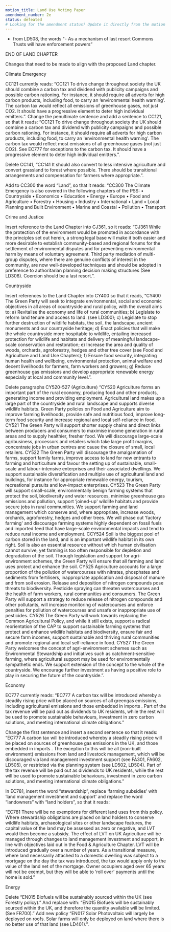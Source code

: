 ```yaml
---
motion_title: Land Use Voting Paper
amendment_number: 2e
status: defeated
# Looking for the amendment status? Update it directly from the motion page!
---
```


- from LD508, the words "- As a mechanism of last resort Commons Trusts will have enforcement powers”

END OF LAND CHAPTER

Changes that need to be made to align with the proposed Land chapter.

Climate Emergency

CC121 currently reads: “CC121 To drive change throughout society the UK should combine a carbon tax and dividend with publicity campaigns and possible carbon rationing. For instance, it should require all adverts for high carbon products, including food, to carry an ‘environmental health warning’. The carbon tax would reflect all emissions of greenhouse gases, not just CO2. It should have a progressive element to deter high individual emitters.”.
Change the penultimate sentence and add a sentence to CC121, so that it reads: “CC121 To drive change throughout society the UK should combine a carbon tax and dividend with publicity campaigns and possible carbon rationing. For instance, it should require all adverts for high carbon products, including food, to carry an 'environmental health warning'. The carbon tax would reflect most emissions of all greenhouse gases (not just CO2). See EC777 for exceptions to the carbon tax. It should have a progressive element to deter high individual emitters.”.

Delete CC141, “CC141 It should also convert to less intensive agriculture and convert grassland to forest where possible. There should be transitional arrangements and compensation for farmers where appropriate.”.

Add to CC300 the word “Land”, so that it reads: “CC300 The Climate Emergency is also covered in the following chapters of the PSS:
•	Countryside
•	Economics
•	Education
•	Energy
•	Europe
•	Food and Agriculture
•	Forestry
•	Housing
•	Industry
•	International
•	Land
•	Local Planning and Built Environment
•	Marine and Coastal
•	Pollution
•	Transport

Crime and Justice

Insert reference to the Land Chapter into CJ361, so it reads: “CJ361 While the protection of the environment would be promoted in accordance with the principles set out herein, a strong legal base will make it both easier and more desirable to establish community-based and regional forums for the settlement of environmental disputes and for preventing environmental harm by means of voluntary agreement. Third party mediation of multi-group disputes, where there are genuine conflicts of interest in the community, are now well-developed techniques and should be adopted in preference to authoritarian planning decision making structures (See LD306). Coercion should be a last resort.”.

Countryside

Insert references to the Land Chapter into CY400 so that it reads, “CY400 The Green Party will seek to integrate environmental, social and economic objectives in all areas of countryside and rural policy, with the overall aims to:
a) Revitalise the economy and life of rural communities;
b) Legislate to reform land tenure and access to land. (see LD300);
c) Legislate to stop further destruction of wildlife habitats, the soil, the landscape, ancient monuments and our countryside heritage;
d) Enact policies that will make the whole countryside more hospitable to wildlife, entailing increased protection for wildlife and habitats and delivery of meaningful landscape-scale conservation and restoration;
e) Increase the area and quality of woods, orchards, agroforestry, hedges and other tree cover (see Food and Agriculture and Land Use Chapters);
f) Ensure food security, integrating human health and wellbeing, environmental protection, animal welfare and decent livelihoods for farmers, farm workers and growers;
g) Reduce greenhouse gas emissions and develop appropriate renewable energy especially at local and community level.”.

Delete paragraphs CY520-527 (Agriculture) “CY520 Agriculture forms an important part of the rural economy, producing food and other products, generating income and providing employment. Agricultural land makes up a large part of the countryside and rural landscape and supports diverse wildlife habitats. Green Party policies on Food and Agriculture aim to improve farming livelihoods, provide safe and nutritious food, improve long-term food security and increase regional and local self-reliance in food.
CY521 The Green Party will support shorter supply chains and direct links between producers and consumers to maximise income generation in rural areas and to supply healthier, fresher food. We will discourage large-scale agribusiness, processors and retailers which take large profit margins, concentrate jobs in urban centres and cause the closure of small, local retailers.
CY522 The Green Party will discourage the amalgamation of farms, support family farms, improve access to land for new entrants to farming and horticulture and favour the setting up of sustainable, small-scale and labour-intensive enterprises and their associated dwellings. We support sustainable diversification and multiple use of agricultural land and buildings, for instance for appropriate renewable energy, tourism, recreational pursuits and low-impact enterprises.
CY523 The Green Party will support small-scale, environmentally benign farming systems that protect the soil, biodiversity and water resources, minimise greenhouse gas emissions and pollution, support ‘joined-up' wildlife habitats and provide secure jobs in rural communities. We support farming and land management which conserve and, where appropriate, increase woods, orchards, agroforestry, hedges and other trees. We will phase out ‘factory farming' and discourage farming systems highly dependent on fossil fuels and imported feed that have large-scale environmental impacts and tend to reduce rural income and employment.
CCY524 Soil is the biggest pool of carbon stored in the land, and is an important wildlife habitat in its own right. Soil is also an essential resource without which human civilisation cannot survive, yet farming is too often responsible for depletion and degradation of the soil. Through legislation and support for agri-environment schemes, the Green Party will ensure that all farming and land uses protect and enhance the soil. CY525 Agriculture accounts for a large proportion of the pollution of watercourses with nitrates, phosphates and sediments from fertilisers, inappropriate application and disposal of manure and from soil erosion. Release and deposition of nitrogen compounds pose threats to biodiversity. Pesticide spraying can threaten watercourses and the health of farm workers, rural communities and consumers. The Green Party will support a strategy to reduce release of nitrogen compounds and other pollutants, will increase monitoring of watercourses and enforce penalties for pollution of watercourses and unsafe or inappropriate use of pesticides.
CY526 The Green Party will work towards replacing the Common Agricultural Policy, and while it still exists, support a radical reorientation of the CAP to support sustainable farming systems that protect and enhance wildlife habitats and biodiversity, ensure fair and secure farm incomes, support sustainable and thriving rural communities and promote regional and local self-reliance in food.
CY527 The Green Party welcomes the concept of agri-environment schemes such as Environmental Stewardship and initiatives such as catchment-sensitive farming, where agricultural support may be used for environmentally sympathetic ends. We support extension of the concept to the whole of the countryside. We encourage further investment as having a positive role to play in securing the future of the countryside.”.

Economy

EC777 currently reads: “EC777 A carbon tax will be introduced whereby a steadily rising price will be placed on sources of all greengas emissions, including agricultural emissions and those embedded in imports . Part of the tax revenue will be paid out as dividends to UK residents, while the rest will be used to promote sustainable behaviours, investment in zero carbon solutions, and meeting international climate obligations.”

Change the first sentence and insert a second sentence so that it reads:
“EC777 A carbon tax will be introduced whereby a steadily rising price will be placed on sources of greenhouse gas emissions in the UK, and those embedded in imports . The exception to this will be all (non-built environment) emissions from land and livestock management, which will be discouraged via land management investment support (see FA301, FA602, LD505), or restricted via the planning system (see LD502, LD504). Part of the tax revenue will be paid out as dividends to UK residents, while the rest will be used to promote sustainable behaviours, investment in zero carbon solutions, and meeting international climate obligations.”

In EC781, insert the word “stewardship”, replace ‘farming subsidies’ with ‘land management investment and support’ and replace the word “landowners” with “land holders”, so that it reads:

“EC781 There will be no exemptions for different land uses from this policy. Where stewardship obligations are placed on land holders to conserve wildlife habitats, archaeological sites or other landscape features, the capital value of the land may be assessed as zero or negative, and LVT would then become a subsidy. The effect of LVT on UK Agriculture will be managed through changes to land management investment and support, in line with objectives laid out in the Food & Agriculture Chapter. LVT will be introduced gradually over a number of years. As a transitional measure, where land necessarily attached to a domestic dwelling was subject to a mortgage on the day the tax was introduced, the tax would apply only to the value of the land net of the mortgage. Owner occupiers aged over 65 years will not be exempt, but they will be able to ‘roll over’ payments until the home is sold.”

Energy

Delete “EN015 Biofuels will be sustainably sourced within the UK (see Forestry policy).”
And replace with: “EN015 Biofuels will be sustainably sourced within the UK, and therefore the quantity available will be limited. (See FR700).”
Add new policy “EN017 Solar Photovoltaic will largely be deployed on roofs. Solar farms will only be deployed on land where there is no better use of that land (see LD401).”.

